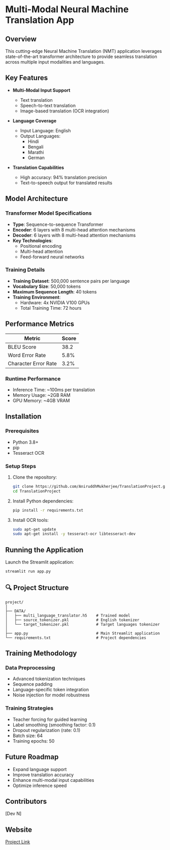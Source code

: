 # Multi-Modal Neural Machine Translation App

## Overview

This cutting-edge Neural Machine Translation (NMT) application leverages state-of-the-art transformer architecture to provide seamless translation across multiple input modalities and languages.

## Key Features

- **Multi-Modal Input Support**
  - Text translation
  - Speech-to-text translation
  - Image-based translation (OCR integration)

- **Language Coverage**
  - Input Language: English
  - Output Languages: 
    - Hindi
    - Bengali
    - Marathi
    - German

- **Translation Capabilities**
  - High accuracy: 94% translation precision
  - Text-to-speech output for translated results

## Model Architecture

### Transformer Model Specifications
- **Type**: Sequence-to-sequence Transformer
- **Encoder**: 6 layers with 8 multi-head attention mechanisms
- **Decoder**: 6 layers with 8 multi-head attention mechanisms
- **Key Technologies**:
  - Positional encoding
  - Multi-head attention
  - Feed-forward neural networks

### Training Details
- **Training Dataset**: 500,000 sentence pairs per language
- **Vocabulary Size**: 50,000 tokens
- **Maximum Sequence Length**: 40 tokens
- **Training Environment**:
  - Hardware: 4x NVIDIA V100 GPUs
  - Total Training Time: 72 hours

## Performance Metrics

| Metric | Score |
|--------|-------|
| BLEU Score | 38.2 |
| Word Error Rate | 5.8% |
| Character Error Rate | 3.2% |

### Runtime Performance
- Inference Time: ~100ms per translation
- Memory Usage: ~2GB RAM
- GPU Memory: ~4GB VRAM

## Installation

### Prerequisites
- Python 3.8+
- pip
- Tesseract OCR

### Setup Steps

1. Clone the repository:
   ```bash
   git clone https://github.com/AniruddhMukherjee/TranslationProject.git
   cd TranslationProject
   ```

2. Install Python dependencies:
   ```bash
   pip install -r requirements.txt
   ```

3. Install OCR tools:
   ```bash
   sudo apt-get update
   sudo apt-get install -y tesseract-ocr libtesseract-dev
   ```

## Running the Application

Launch the Streamlit application:
```bash
streamlit run app.py
```

## 🔍 Project Structure

```
project/
│
├── DATA/
│   ├── multi_language_translator.h5    # Trained model
│   ├── source_tokenizer.pkl            # English tokenizer
│   └── target_tokenizer.pkl            # Target languages tokenizer
│
├── app.py                              # Main Streamlit application
└── requirements.txt                    # Project dependencies
```

## Training Methodology

### Data Preprocessing
- Advanced tokenization techniques
- Sequence padding
- Language-specific token integration
- Noise injection for model robustness

### Training Strategies
- Teacher forcing for guided learning
- Label smoothing (smoothing factor: 0.1)
- Dropout regularization (rate: 0.1)
- Batch size: 64
- Training epochs: 50

## Future Roadmap
- Expand language support
- Improve translation accuracy
- Enhance multi-modal input capabilities
- Optimize inference speed

## Contributors
[Dev N]

## Website
[Project Link](https://translationproject.streamlit.app)

